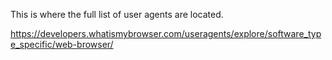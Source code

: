 This is where the full list of user agents are located.

https://developers.whatismybrowser.com/useragents/explore/software_type_specific/web-browser/
